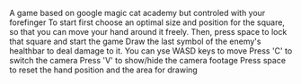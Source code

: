 A game based on google magic cat academy but controled with your forefinger
To start first choose an optimal size and position for the square, so that you can move your hand around it freely. Then, press space to lock that square and start the game
Draw the last symbol of the enemy's healthbar to deal damage to it. You can yse WASD keys to move
Press 'C' to switch the camera
Press 'V' to show/hide the camera footage
Press space to reset the hand position and the area for drawing
